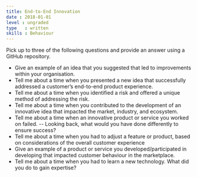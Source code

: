 ```yaml
---
title: End-to-End Innovation
date : 2018-01-01
level : ungraded
type   : written
skills : Behaviour
---
```

Pick up to three of the following questions and provide an answer using a GitHub repository.

- Give an example of an idea that you suggested that led to improvements within your organisation.
- Tell me about a time when you presented a new idea that successfully addressed a customer’s end-to-end product experience.
- Tell me about a time when you identified a risk and offered a unique method of addressing the risk.
- Tell me about a time when you contributed to the development of an innovative idea that impacted the market, industry, and ecosystem.
- Tell me about a time when an innovative product or service you worked on failed.
-- Looking back, what would you have done differently to ensure success?
- Tell me about a time when you had to adjust a feature or product, based on considerations of the overall customer experience
- Give an example of a product or service you developed/participated in developing that impacted customer behaviour in the marketplace.
- Tell me about a time when you had to learn a new technology. What did you do to gain expertise?


